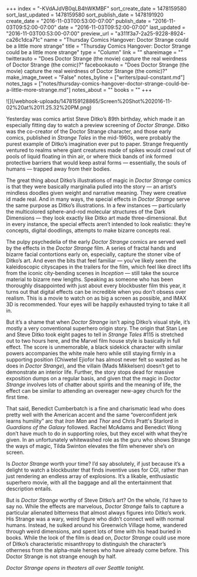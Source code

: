 +++
index = "-KVdAJdVB0qLB4hWKMBF"
sort_create_date = 1478159580
sort_last_updated = 1478159580
sort_publish_date = 1478191920
create_date = "2016-11-03T00:53:00-07:00"
publish_date = "2016-11-03T09:52:00-07:00"
date = "2016-11-03T09:52:00-07:00"
last_updated = "2016-11-03T00:53:00-07:00"
preview_url = "a311f3a7-2a25-9228-8924-ca26c1dca71c"
name = "Thursday Comics Hangover: Doctor Strange could be a little more strange"
title = "Thursday Comics Hangover: Doctor Strange could be a little more strange"
type = "Column"
link = ""
shareimage = ""
twitterauto = "Does Doctor Strange (the movie) capture the real weirdness of Doctor Strange (the comic)?"
facebookauto = "Does Doctor Strange (the movie) capture the real weirdness of Doctor Strange (the comic)?"
make_image_tweet = "False"
notes_byline = ["writers/paul-constant.md"]
notes_tags = ["notes/thursday-comics-hangover-doctor-strange-could-be-a-little-more-strange.md"]
notes_about = ""
books = ""
+++
<p class="image">![](/webhook-uploads/1478159128865/Screen%20Shot%202016-11-02%20at%2011.25.32%20PM.png)</p>

Yesterday was comics artist Steve Ditko’s 89th birthday, which made it an especially fitting day to watch a preview screening of *Doctor Strange*. Ditko was the co-creator of the Doctor Strange character, and those early comics, published in *Strange Tales* in the mid-1960s, were probably the purest example of Ditko’s imagination ever put to paper. Strange frequently ventured to realms where giant creatures made of spikes would crawl out of pools of liquid floating in thin air, or where thick bands of ink formed protective barriers that would keep astral forms — essentially, the souls of humans — trapped away from their bodies.

The great thing about Ditko’s illustrations of magic in *Doctor Strange* comics is that they were basically marginalia pulled into the story — an artist’s mindless doodles given weight and narrative meaning. They were creative id made real. And in many ways, the special effects in *Doctor Strange* serve the same purpose as Ditko’s illustrations. In a few instances — particularly the multicolored sphere-and-rod molecular structures of the Dark Dimensions — they look exactly like Ditko art made three-dimensional. But in every instance, the special effects aren’t intended to look realistic: they’re concepts, digital doodlings, attempts to make bizarre concepts real. 

The pulpy psychedelia of the early *Doctor Strange* comics are served well by the effects in the *Doctor Strange* film. A series of fractal hands and bizarre facial contortions early on, especially, capture the stoner vibe of Ditko’s art. And even the bits that feel familiar — you’ve likely seen the kaleidoscopic cityscapes in the trailers for the film, which feel like direct lifts from the iconic city-bending scenes in *Inception* — still take the source material to bizarre new lengths. Speaking as someone who has been thoroughly disappointed with just about every blockbuster film this year, it turns out that digital effects can be incredible when you don’t obsess over realism. This is a movie to watch on as big a screen as possible, and IMAX 3D is recommended. Your eyes will be happily exhausted trying to take it all in.

But it’s a shame that when *Doctor Strange* isn’t aping Ditko’s visual style, it’s mostly a very conventional superhero origin story. The origin that Stan Lee and Steve Ditko took eight pages to tell in *Strange Tales* #115 is stretched out to two hours here, and the Marvel film house style is basically in full effect. The score is unmemorable, a black sidekick character with similar powers accompanies the white male hero while still staying firmly in a supporting position (Chiwetel Ejiofor has almost never felt so wasted as he does in *Doctor Strange*), and the villain (Mads Mikkelsen) doesn’t get to demonstrate an interior life. Further, the story stops dead for massive exposition dumps on a regular basis, and given that the magic in *Doctor Strange* involves lots of chatter about spirits and the meaning of life, the effect can be similar to attending an overeager new-agey church for the first time.

That said, Benedict Cumberbatch is a fine and charismatic lead who does pretty well with the American accent and the same “overconfident jerk learns humility” arc that *Iron Man* and *Thor* and Chris Pratt's Starlord in *Guardians of the Galaxy* followed. Rachel McAdams and Benedict Wong don’t have much to do in supporting roles, but they excel with what they’re given. In an unfortunately whitewashed role as the guru who shows Strange the ways of magic, Tilda Swinton elevates the film whenever she’s on screen.

Is *Doctor Strange* worth your time? I’d say absolutely, if just because it’s a delight to watch a blockbuster that finds inventive uses for CGI, rather than just rendering an endless array of explosions. It’s a likable, enthusiastic superhero movie, with all the baggage and all the entertainment that description entails. 

But is *Doctor Strange* worthy of Steve Ditko’s art? On the whole, I’d have to say no. While the effects are marvelous, *Doctor Strange* fails to capture a particular alienated bitterness that almost always figures into Ditko’s work. His Strange was a wary, weird figure who didn’t connect well with normal humans. Instead, he sulked around his Greenwich Village home, wandered through weird dimensions, and spent lots of time with his head buried in books. While the look of the film is dead on, *Doctor Strange* could use more of Ditko’s characteristic misanthropy to distinguish the character’s otherness from the alpha-male heroes who have already come before. This Doctor Strange is not strange enough by half.

*Doctor Strange opens in theaters all over Seattle tonight.*
